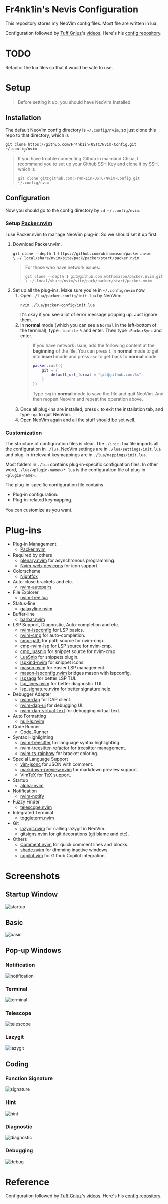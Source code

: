 # Fr4nk1in's Nevis Configuration

This repository stores my NeoVim config files. Most file are written in lua.

Configuration followed by [Tuff Gniuz](https://www.youtube.com/channel/UC1d_1egvm6BjuRz7qcCuoNA)'s [videos](https://youtu.be/qb6fPgZMRF4). Here's his [config repository](https://github.com/tuffgniuz/nvim.lua).

# TODO

Refactor the lua files so that it would be safe to use.

# Setup

> Before setting it up, you should have NeoVim Installed.

## Installation

The default NeoVim config directory is `~/.config/nvim`, so just clone this repo to that directory, which is

```shell
git clone https://github.com/Fr4nk1in-USTC/Nvim-Config.git ~/.config/nvim
```

> If you have trouble connecting Github in mainland China, I recommend you to set up your Github SSH Key and clone it by SSH, which is
>
> ```shell
> git clone git@github.com:Fr4nk1in-USTC/Nvim-Config.git ~/.config/nvim
> ```

## Configuration

Now you should go to the config directory by `cd ~/.config/nvim`.

### Setup [Packer.nvim](https://github.com/wbthomason/packer.nvim)

I use Packer.nvim to manage NeoVim plug-in. So we should set it up first.

1. Download Packer.nvim.
   ```shell
   git clone --depth 1 https://github.com/wbthomason/packer.nvim
   \ ~/.local/share/nvim/site/pack/packer/start/packer.nvim
   ```
   > For those who have network issues:
   >
   > ```
   > git clone --depth 1 git@github.com:wbthomason/packer.nvim.git
   > \ ~/.local/share/nvim/site/pack/packer/start/packer.nvim
   > ```
2. Set up all the plug-ins. Make sure you're in `~/.config/nvim` now.
   1. Open `./lua/packer-config/init.lua` by NeoVim:
      ```shell
      nvim ./lua/packer-config/init.lua
      ```
      It's okay if you see a lot of error message popping up. Just ignore them.
   2. In **normal** mode (which you can see a `Normal` in the left-bottom of the terminal), type `:luafile %` and enter. Then type `:PackerSync` and enter.
      > If you have network issue, add the following content at the **beginning** of the file. You can press `i` in **normal** mode to get into **insert** mode and press `esc` to get back to **normal** mode.
      >
      > ```lua
      > packer.init({
      >     git = {
      >         default_url_format = "git@github.com:%s"
      >     }
      > })
      > ```
      >
      > Type `:wq` in **normal** mode to save the file and quit NeoVim. And then reopen Neovim and repeat the operation above.
   3. Once all plug-ins are installed, press `q` to exit the installation tab, and type `:qa` to quit NeoVim.
   4. Open NeoVim again and all the stuff should be set well.

### Customization

The structure of configuration files is clear. The `./init.lua` file imports all the configuration in `./lua`. NeoVim settings are in `./lua/settings/init.lua` and plug-in-irrelevant keymappings are in `./lua/mappings/init.lua`.

Most folders in `./lua` contains plug-in-specific configuation files. In other word, `./lua/<plugin-name>/*.lua` is the configuration file of plug-in `<plugin-name>`.

The plug-in-specific configuration file contains

- Plug-in configuration.
- Plug-in-related keymapping.

You can customize as you want.

# Plug-ins

- Plug-in Management
  - [Packer.nvim](https://github.com/wbthomason/packer.nvim)
- Required by others
  - [plenary.nvim](https://github.com/nvim-lua/plenary.nvim) for asynchronous programming.
  - [Nvim-web-devicons](https://github.com/kyazdani42/nvim-web-devicons) for icon support.
- Colorscheme
  - [Nightfox](https://github.com/EdenEast/nightfox.nvim)
- Auto-close brackets and etc.
  - [nvim-autopairs](https://github.com/windwp/nvim-autopairs)
- File Explorer
  - [nvim-tree.lua](https://github.com/kyazdani42/nvim-tree.lua)
- Status-line
  - [galaxyline.nvim](https://github.com/glepnir/galaxyline.nvim)
- Buffer-line
  - [barbar.nvim](https://github.com/romgrk/barbar.nvim)
- LSP Support, Diagnostic, Auto-completion and etc.
  - [nvim-lspconfig](https://github.com/neovim/nvim-lspconfig) for LSP basics.
  - [nvim-cmp](https://github.com/hrsh7th/nvim-cmp) for auto-completion.
  - [cmp-path](https://github.com/hrsh7th/cmp-path) for path source for nvim-cmp.
  - [cmp-nvim-lsp](https://github.com/hrsh7th/cmp-nvim-lsp) for LSP source for nvim-cmp.
  - [cmp_luasnip](https://github.com/saadparwaiz1/cmp_luasnip) for snippet source for nvim-cmp.
  - [LuaSnip](https://github.com/L3MON4D3/LuaSnip) for snippets plugin.
  - [lspkind-nvim](https://github.com/onsails/lspkind.nvim) for snippet icons.
  - [mason.nvim](https://github.com/williamboman/mason.nvim) for easier LSP management.
  - [mason-lspconfig.nvim](https://github.com/williamboman/mason-lspconfig.nvim) bridges mason with lspconfig.
  - [lspsaga](https://github.com/glepnir/lspsaga.nvim) for better LSP TUI.
  - [lsp_lines.nvim](https://git.sr.ht/~whynothugo/lsp_lines.nvim) for better diagnostic TUI.
  - [lsp_signature.nvim](https://github.com/ray-x/lsp_signature.nvim) for better signature help.
- Debugger Adapter
  - [nvim-dap](https://github.com/mfussenegger/nvim-dap) for DAP client.
  - [nvim-dap-ui](https://github.com/rcarriga/nvim-dap-ui) for debugging UI.
  - [nvim-dap-virtual-text](https://github.com/theHamsta/nvim-dap-virtual-text) for debugging virtual text.
- Auto Formatting
  - [null-ls.nvim](https://github.com/jose-elias-alvarez/null-ls.nvim)
- Code Runner
  - [Code_Runner](https://github.com/CRAG666/code_runner.nvim)
- Syntax Highlighting
  - [nvim-treesitter](https://github.com/nvim-treesitter/nvim-treesitter) for language syntax highlighting.
  - [nvim-treesitter-refactor](https://github.com/nvim-treesitter/nvim-treesitter-refactor) for treesitter management.
  - [nvim-ts-rainbow](https://github.com/p00f/nvim-ts-rainbow) for bracket coloring.
- Special Language Support
  - [vim-jsonc](https://github.com/kevinoid/vim-jsonc) for JSON with comment.
  - [markdown-preview.nvim](https://github.com/iamcco/markdown-preview.nvim) for markdown preview support.
  - [VimTeX](https://github.com/lervag/vimtex) for TeX support.
- Startup
  - [alpha-nvim](https://github.com/goolord/alpha-nvim)
- Notification
  - [nvim-notify](https://github.com/rcarriga/nvim-notify)
- Fuzzy Finder
  - [telescope.nvim](https://github.com/nvim-telescope/telescope.nvim)
- Integrated Terminal
  - [toggleterm.nvim](https://github.com/akinsho/toggleterm.nvim)
- Git
  - [lazygit.nvim](https://github.com/kdheepak/lazygit.nvim) for calling lazygit in NeoVim.
  - [gitsigns.nvim](https://github.com/lewis6991/gitsigns.nvim) for git decorations (git blame and etc).
- Others
  - [Comment.nvim](https://github.com/numToStr/Comment.nvim) for quick comment lines and blocks.
  - [shade.nvim](https://github.com/sunjon/Shade.nvim) for dimming inactive windows.
  - [copilot.vim](https://github.com/github/copilot.vim) for Github Copilot integration.

# Screenshots

## Startup Window

![startup](./assets/startup.png)

## Basic

![basic](./assets/basic.png)

## Pop-up Windows

### Notification

![notification](./assets/notification.png)

### Terminal

![terminal](./assets/terminal.png)

### Telescope

![telescope](./assets/telescope.png)

### Lazygit

![lazygit](./assets/git.png)

## Coding

### Function Signature

![signature](./assets/signature.png)

### Hint

![hint](./assets/hint.png)

### Diagnostic

![diagnostic](./assets/diagnostic.png)

### Debugging

![debug](./assets/debug.png)

# Reference

Configuration followed by [Tuff Gniuz](https://www.youtube.com/channel/UC1d_1egvm6BjuRz7qcCuoNA)'s [videos](https://youtu.be/qb6fPgZMRF4). Here's his [config repository](https://github.com/tuffgniuz/nvim.lua).
